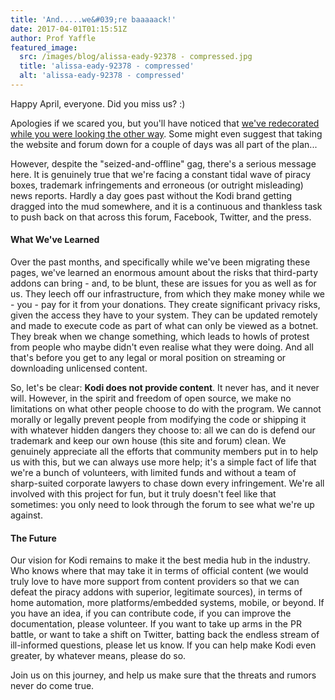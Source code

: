 ```yaml
---
title: 'And.....we&#039;re baaaaack!'
date: 2017-04-01T01:15:51Z
author: Prof Yaffle
featured_image:
  src: /images/blog/alissa-eady-92378 - compressed.jpg
  title: 'alissa-eady-92378 - compressed'
  alt: 'alissa-eady-92378 - compressed'
---
```

Happy April, everyone. Did you miss us? :)

 Apologies if we scared you, but you'll have noticed that [we've redecorated while you were looking the other way](/article/we-have-new-website). Some might even suggest that taking the website and forum down for a couple of days was all part of the plan...

 However, despite the "seized-and-offline" gag, there's a serious message here. It is genuinely true that we're facing a constant tidal wave of piracy boxes, trademark infringements and erroneous (or outright misleading) news reports. Hardly a day goes past without the Kodi brand getting dragged into the mud somewhere, and it is a continuous and thankless task to push back on that across this forum, Facebook, Twitter, and the press.

 #### What We've Learned

 Over the past months, and specifically while we've been migrating these pages, we've learned an enormous amount about the risks that third-party addons can bring - and, to be blunt, these are issues for you as well as for us. They leech off our infrastructure, from which they make money while we - you - pay for it from your donations. They create significant privacy risks, given the access they have to your system. They can be updated remotely and made to execute code as part of what can only be viewed as a botnet. They break when we change something, which leads to howls of protest from people who maybe didn't even realise what they were doing. And all that's before you get to any legal or moral position on streaming or downloading unlicensed content.

 So, let's be clear: **Kodi does not provide content**. It never has, and it never will. However, in the spirit and freedom of open source, we make no limitations on what other people choose to do with the program. We cannot morally or legally prevent people from modifying the code or shipping it with whatever hidden dangers they choose to: all we can do is defend our trademark and keep our own house (this site and forum) clean. We genuinely appreciate all the efforts that community members put in to help us with this, but we can always use more help; it's a simple fact of life that we're a bunch of volunteers, with limited funds and without a team of sharp-suited corporate lawyers to chase down every infringement. We're all involved with this project for fun, but it truly doesn't feel like that sometimes: you only need to look through the forum to see what we're up against.

 #### The Future

 Our vision for Kodi remains to make it the best media hub in the industry. Who knows where that may take it in terms of official content (we would truly love to have more support from content providers so that we can defeat the piracy addons with superior, legitimate sources), in terms of home automation, more platforms/embedded systems, mobile, or beyond. If you have an idea, if you can contribute code, if you can improve the documentation, please volunteer. If you want to take up arms in the PR battle, or want to take a shift on Twitter, batting back the endless stream of ill-informed questions, please let us know. If you can help make Kodi even greater, by whatever means, please do so.

 Join us on this journey, and help us make sure that the threats and rumors never do come true.

 